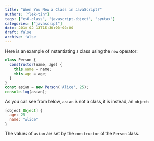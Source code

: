 ```yaml
---
title: "When You New a Class in JavaScript?"
authors: ["lek-tin"]
tags: ["es6-class", "javascript-object", "syntax"]
categories: ["javascript"]
date: 2018-02-13T15:30:03+08:00
draft: false
archive: false
---
```


Here is an example of instantiating a class using the `new` operator:
```javascript
class Person {
  constructor(name, age) {
    this.name = name;
    this.age = age;
  }
}
const asian = new Person('Alice', 25);
console.log(asian);
```
As you can see from below, `asian` is not a class, it is instead, an `object`:
```javascript
[object Object] {
  age: 25,
  name: "Alice"
}
```
The values of `asian` are set by the `constructor` of the `Person` class.

